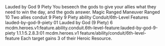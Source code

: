<ability>
  <name>Lauded by God</name>
  <cost>9 Piety</cost>
  <flavor>You beseech the gods to give your allies what they need to win the day, and the gods answer.</flavor>
  <keywords>
    <keyword>Magic</keyword>
    <keyword>Ranged</keyword>
  </keywords>
  <type>Maneuver</type>
  <distance>Ranged 10</distance>
  <target>Two allies</target>
  <metadata>
    <class>conduit</class>
    <cost>9 Piety</cost>
    <cost_amount>9</cost_amount>
    <cost_resource>Piety</cost_resource>
    <feature_type>ability</feature_type>
    <file_dpath>Conduit/6th-Level Features</file_dpath>
    <item_id>lauded-by-god-9-piety</item_id>
    <item_index>01</item_index>
    <item_name>Lauded by God (9 Piety)</item_name>
    <level>6</level>
    <scc>mcdm.heroes.v1:feature.ability.conduit.6th-level-feature:lauded-by-god-9-piety</scc>
    <scdc>1.1.1:5.2.8.3:01</scdc>
    <source>mcdm.heroes.v1</source>
    <type>feature/ability/conduit/6th-level-feature</type>
  </metadata>
  <effects>
    <effect type="mundane">Each target gains 3 of their Heroic Resource.</effect>
  </effects>
</ability>
